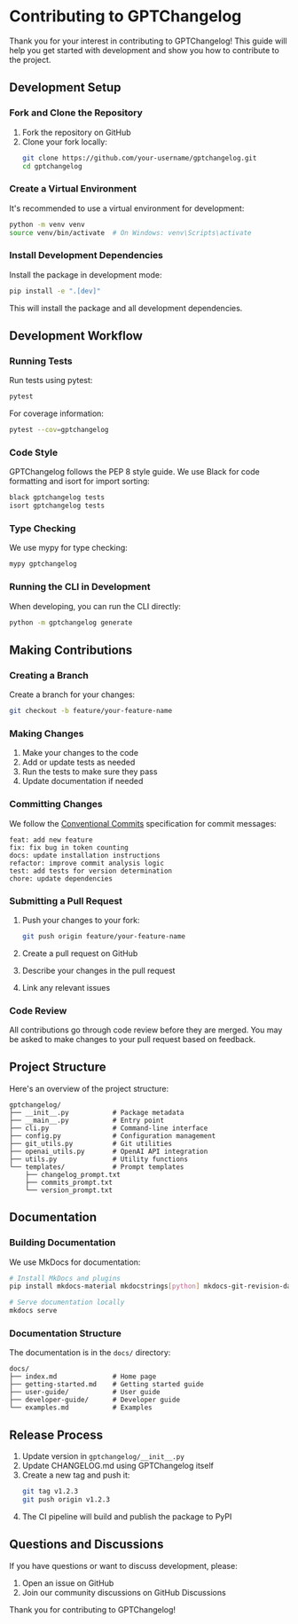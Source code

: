 # Contributing to GPTChangelog

Thank you for your interest in contributing to GPTChangelog! This guide will help you get started with development and show you how to contribute to the project.

## Development Setup

### Fork and Clone the Repository

1. Fork the repository on GitHub
2. Clone your fork locally:
   ```bash
   git clone https://github.com/your-username/gptchangelog.git
   cd gptchangelog
   ```

### Create a Virtual Environment

It's recommended to use a virtual environment for development:

```bash
python -m venv venv
source venv/bin/activate  # On Windows: venv\Scripts\activate
```

### Install Development Dependencies

Install the package in development mode:

```bash
pip install -e ".[dev]"
```

This will install the package and all development dependencies.

## Development Workflow

### Running Tests

Run tests using pytest:

```bash
pytest
```

For coverage information:

```bash
pytest --cov=gptchangelog
```

### Code Style

GPTChangelog follows the PEP 8 style guide. We use Black for code formatting and isort for import sorting:

```bash
black gptchangelog tests
isort gptchangelog tests
```

### Type Checking

We use mypy for type checking:

```bash
mypy gptchangelog
```

### Running the CLI in Development

When developing, you can run the CLI directly:

```bash
python -m gptchangelog generate
```

## Making Contributions

### Creating a Branch

Create a branch for your changes:

```bash
git checkout -b feature/your-feature-name
```

### Making Changes

1. Make your changes to the code
2. Add or update tests as needed
3. Run the tests to make sure they pass
4. Update documentation if needed

### Committing Changes

We follow the [Conventional Commits](https://www.conventionalcommits.org/) specification for commit messages:

```
feat: add new feature
fix: fix bug in token counting
docs: update installation instructions
refactor: improve commit analysis logic
test: add tests for version determination
chore: update dependencies
```

### Submitting a Pull Request

1. Push your changes to your fork:
   ```bash
   git push origin feature/your-feature-name
   ```

2. Create a pull request on GitHub
3. Describe your changes in the pull request
4. Link any relevant issues

### Code Review

All contributions go through code review before they are merged. You may be asked to make changes to your pull request based on feedback.

## Project Structure

Here's an overview of the project structure:

```
gptchangelog/
├── __init__.py           # Package metadata
├── __main__.py           # Entry point
├── cli.py                # Command-line interface
├── config.py             # Configuration management
├── git_utils.py          # Git utilities
├── openai_utils.py       # OpenAI API integration
├── utils.py              # Utility functions
└── templates/            # Prompt templates
    ├── changelog_prompt.txt
    ├── commits_prompt.txt
    └── version_prompt.txt
```

## Documentation

### Building Documentation

We use MkDocs for documentation:

```bash
# Install MkDocs and plugins
pip install mkdocs-material mkdocstrings[python] mkdocs-git-revision-date-localized-plugin

# Serve documentation locally
mkdocs serve
```

### Documentation Structure

The documentation is in the `docs/` directory:

```
docs/
├── index.md              # Home page
├── getting-started.md    # Getting started guide
├── user-guide/           # User guide
├── developer-guide/      # Developer guide
└── examples.md           # Examples
```

## Release Process

1. Update version in `gptchangelog/__init__.py`
2. Update CHANGELOG.md using GPTChangelog itself
3. Create a new tag and push it:
   ```bash
   git tag v1.2.3
   git push origin v1.2.3
   ```
4. The CI pipeline will build and publish the package to PyPI

## Questions and Discussions

If you have questions or want to discuss development, please:

1. Open an issue on GitHub
2. Join our community discussions on GitHub Discussions

Thank you for contributing to GPTChangelog!